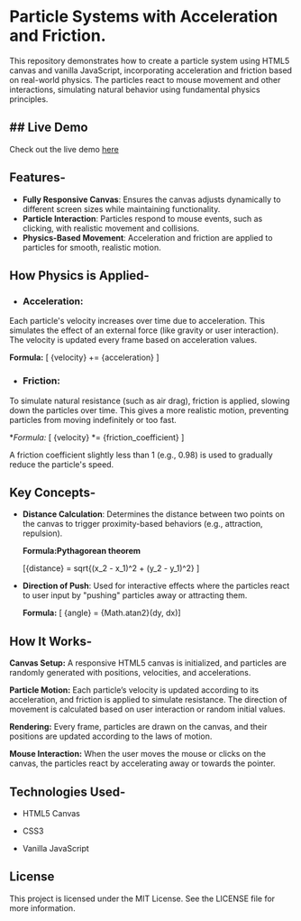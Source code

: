 # Particle Systems with Acceleration and Friction.

This repository demonstrates how to create a particle system using HTML5 canvas and vanilla JavaScript, incorporating acceleration and friction based on real-world physics. The particles react to mouse movement and other interactions, simulating natural behavior using fundamental physics principles.

## ## Live Demo

Check out the live demo [here](https://algomystique.github.io/ParticleSystems-Physics)

## Features-

- **Fully Responsive Canvas**: Ensures the canvas adjusts dynamically to different screen sizes while maintaining functionality.
- **Particle Interaction**: Particles respond to mouse events, such as clicking, with realistic movement and collisions.
- **Physics-Based Movement**: Acceleration and friction are applied to particles for smooth, realistic motion.

## How Physics is Applied-

- ### Acceleration:

Each particle's velocity increases over time due to acceleration. This simulates the effect of an external force (like gravity or user interaction). The velocity is updated every frame based on acceleration values.

**Formula:**
[ {velocity} += {acceleration} ]

- ### Friction:
To simulate natural resistance (such as air drag), friction is applied, slowing down the particles over time. This gives a more realistic motion, preventing particles from moving indefinitely or too fast.

**Formula:*
[ {velocity} *= {friction_coefficient} ]

A friction coefficient slightly less than 1 (e.g., 0.98) is used to gradually reduce the particle's speed.

## Key Concepts-

- **Distance Calculation**: Determines the distance between two points on the canvas to trigger proximity-based behaviors (e.g., attraction, repulsion).
  
  **Formula:Pythagorean theorem**
  
  [{distance} = sqrt{(x_2 - x_1)^2 + (y_2 - y_1)^2} ]
  
- **Direction of Push**: Used for interactive effects where the particles react to user input by "pushing" particles away or attracting them.
  
  **Formula:**
  [ {angle} = {Math.atan2}(dy, dx)]

## How It Works-

**Canvas Setup:** A responsive HTML5 canvas is initialized, and particles are randomly generated with positions, velocities, and accelerations.

**Particle Motion:** Each particle’s velocity is updated according to its acceleration, and friction is applied to simulate resistance. The direction of movement is calculated based on user interaction or random initial values.

**Rendering:** Every frame, particles are drawn on the canvas, and their positions are updated according to the laws of motion.

**Mouse Interaction:** When the user moves the mouse or clicks on the canvas, the particles react by accelerating away or towards the pointer.

## Technologies Used-

- HTML5 Canvas

- CSS3

- Vanilla JavaScript

## License

This project is licensed under the MIT License. See the LICENSE file for more information.
